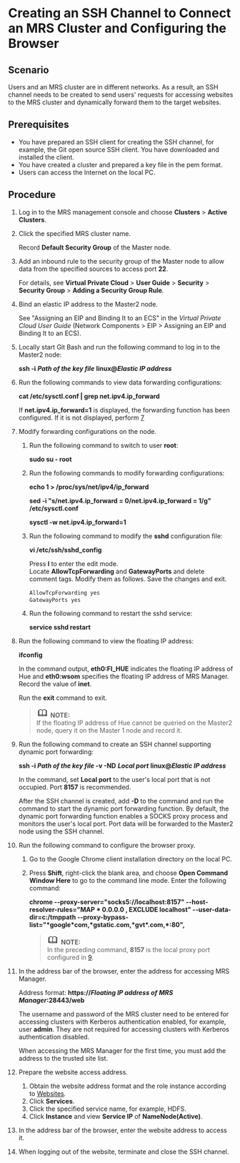 # Creating an SSH Channel to Connect an MRS Cluster and Configuring the Browser<a name="EN-US_TOPIC_0125375270"></a>

## Scenario<a name="sa32558ded664441da13efd2c5c2d3cdb"></a>

Users and an MRS cluster are in different networks. As a result, an SSH channel needs to be created to send users' requests for accessing websites to the MRS cluster and dynamically forward them to the target websites.

## Prerequisites<a name="se6e87fe62270467a9c98076d8f87f7ff"></a>

-   You have prepared an SSH client for creating the SSH channel, for example, the Git open source SSH client. You have downloaded and installed the client.
-   You have created a cluster and prepared a key file in the pem format.
-   Users can access the Internet on the local PC.

## Procedure<a name="s006aa048ecfb4a42ad44f6bc73efa903"></a>

1.  Log in to the MRS management console and choose  **Clusters**  \>  **Active Clusters**.
2.  Click the specified MRS cluster name.

    Record  **Default Security Group**  of the Master node.

3.  Add an inbound rule to the security group of the Master node to allow data from the specified sources to access port  **22**.

    For details, see  **Virtual Private Cloud**  \>  **User Guide**  \>  **Security**  \>  **Security Group**  \>  **Adding a Security Group Rule**.

4.  Bind an elastic IP address to the Master2 node.

    See "Assigning an EIP and Binding It to an ECS" in the  _Virtual Private Cloud User Guide_  \(Network Components \> EIP \> Assigning an EIP and Binding It to an ECS\).

5.  Locally start Git Bash and run the following command to log in to the Master2 node:

    **ssh -i** _**Path of the key file**_ **linux@**_**Elastic IP address**_

6.  Run the following commands to view data forwarding configurations:

    **cat /etc/sysctl.conf | grep net.ipv4.ip\_forward**

    If  **net.ipv4.ip\_forward=1** is displayed, the forwarding function has been configured. If it is not displayed, perform [7](#lca440d7abe1c45a99d4e0b4909d6d1f0)

7.  <a name="lca440d7abe1c45a99d4e0b4909d6d1f0"></a>Modify forwarding configurations on the node.
    1.  Run the following command to switch to user  **root**:

        **sudo su - root**

    2.  Run the following commands to modify forwarding configurations:

        **echo 1 \> /proc/sys/net/ipv4/ip\_forward**

        **sed -i "s/net.ipv4.ip\_forward = 0/net.ipv4.ip\_forward = 1/g" /etc/sysctl.conf**

        **sysctl -w net.ipv4.ip\_forward=1**

    3.  Run the following command to modify the  **sshd**  configuration file:

        **vi /etc/ssh/sshd\_config**

        Press  **I** to enter the edit mode. Locate **AllowTcpForwarding** and **GatewayPorts**  and delete comment tags. Modify them as follows. Save the changes and exit.

        ```
        AllowTcpForwarding yes
        GatewayPorts yes
        ```

    4.  Run the following command to restart the sshd service:

        **service sshd restart**

8.  Run the following command to view the floating IP address:

    **ifconfig**

    In the command output,  **eth0:FI\_HUE** indicates the floating IP address of Hue and **eth0:wsom** specifies the floating IP address of MRS Manager. Record the value of **inet**.

    Run the  **exit**  command to exit.

    >![](public_sys-resources/icon-note.gif) **NOTE:**   
    >If the floating IP address of Hue cannot be queried on the Master2 node, query it on the Master 1 node and record it.  

9.  <a name="l6256e8cc11884f9786bf6fe1419c3013"></a>Run the following command to create an SSH channel supporting dynamic port forwarding:

    **ssh -i  _Path of the key file_  -v -ND** _**Local port**_ **linux@_Elastic IP address_**

    In the command, set  **Local port** to the user's local port that is not occupied. Port **8157**  is recommended.

    After the SSH channel is created, add  **-D**  to the command and run the command to start the dynamic port forwarding function. By default, the dynamic port forwarding function enables a SOCKS proxy process and monitors the user's local port. Port data will be forwarded to the Master2 node using the SSH channel.

10. Run the following command to configure the browser proxy.
    1.  Go to the Google Chrome client installation directory on the local PC.
    2.  Press  **Shift**, right-click the blank area, and choose **Open Command Window Here**  to go to the command line mode. Enter the following command:

        **chrome --proxy-server="socks5://localhost:8157" --host-resolver-rules="MAP \* 0.0.0.0 , EXCLUDE localhost" --user-data-dir=c:/tmppath --proxy-bypass-list="\*google\*com,\*gstatic.com,\*gvt\*.com,\*:80",**

        >![](public_sys-resources/icon-note.gif) **NOTE:**   
        >In the preceding command,  **8157** is the local proxy port configured in [9](#l6256e8cc11884f9786bf6fe1419c3013).  


11. In the address bar of the browser, enter the address for accessing MRS Manager.

    Address format:  **https://_Floating IP address of_** **_MRS Manager_:28443/web**

    The username and password of the MRS cluster need to be entered for accessing clusters with Kerberos authentication enabled, for example, user  **admin**. They are not required for accessing clusters with Kerberos authentication disabled.

    When accessing the MRS Manager for the first time, you must add the address to the trusted site list.

12. Prepare the website access address.
    1.  Obtain the website address format and the role instance according to  [Websites](web-uis-of-open-source-components.md#s13534867d95748fdbf7322acf0bb34ca).
    2.  Click  **Services**.
    3.  Click the specified service name, for example, HDFS.
    4.  Click  **Instance** and view **Service IP** of **NameNode\(Active\)**.

13. In the address bar of the browser, enter the website address to access it.
14. When logging out of the website, terminate and close the SSH channel.

